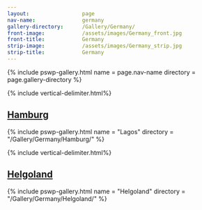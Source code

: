 ```yaml
---
layout:                 page
nav-name:               germany
gallery-directory:      /Gallery/Germany/
front-image:            /assets/images/Germany_front.jpg
front-title:            Germany
strip-image:            /assets/images/Germany_strip.jpg
strip-title:            Germany
---
```

{% include pswp-gallery.html name = page.nav-name directory = page.gallery-directory %}


{% include vertical-delimiter.html%}
## [Hamburg](https://de.wikipedia.org/wiki/Hamburg)
{% include pswp-gallery.html name = "Lagos" directory = "/Gallery/Germany/Hamburg/" %}

{% include vertical-delimiter.html%}
## [Helgoland](https://de.wikipedia.org/wiki/Helgoland)
{% include pswp-gallery.html name = "Helgoland" directory = "/Gallery/Germany/Helgoland/" %}